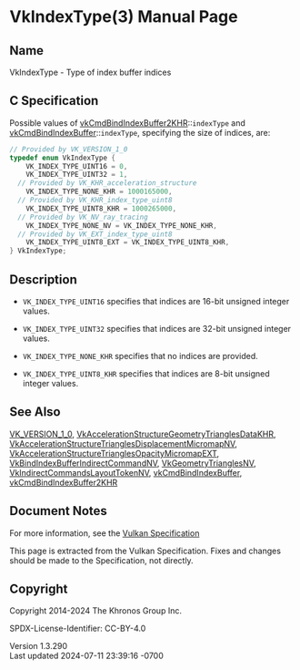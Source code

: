 # VkIndexType(3) Manual Page

## Name

VkIndexType - Type of index buffer indices



## <a href="#_c_specification" class="anchor"></a>C Specification

Possible values of
[vkCmdBindIndexBuffer2KHR](https://registry.khronos.org/vulkan/specs/1.3-extensions/man/html/vkCmdBindIndexBuffer2KHR.html)::`indexType`
and [vkCmdBindIndexBuffer](https://registry.khronos.org/vulkan/specs/1.3-extensions/man/html/vkCmdBindIndexBuffer.html)::`indexType`,
specifying the size of indices, are:

``` c
// Provided by VK_VERSION_1_0
typedef enum VkIndexType {
    VK_INDEX_TYPE_UINT16 = 0,
    VK_INDEX_TYPE_UINT32 = 1,
  // Provided by VK_KHR_acceleration_structure
    VK_INDEX_TYPE_NONE_KHR = 1000165000,
  // Provided by VK_KHR_index_type_uint8
    VK_INDEX_TYPE_UINT8_KHR = 1000265000,
  // Provided by VK_NV_ray_tracing
    VK_INDEX_TYPE_NONE_NV = VK_INDEX_TYPE_NONE_KHR,
  // Provided by VK_EXT_index_type_uint8
    VK_INDEX_TYPE_UINT8_EXT = VK_INDEX_TYPE_UINT8_KHR,
} VkIndexType;
```

## <a href="#_description" class="anchor"></a>Description

- `VK_INDEX_TYPE_UINT16` specifies that indices are 16-bit unsigned
  integer values.

- `VK_INDEX_TYPE_UINT32` specifies that indices are 32-bit unsigned
  integer values.

- `VK_INDEX_TYPE_NONE_KHR` specifies that no indices are provided.

- `VK_INDEX_TYPE_UINT8_KHR` specifies that indices are 8-bit unsigned
  integer values.

## <a href="#_see_also" class="anchor"></a>See Also

[VK_VERSION_1_0](https://registry.khronos.org/vulkan/specs/1.3-extensions/man/html/VK_VERSION_1_0.html),
[VkAccelerationStructureGeometryTrianglesDataKHR](https://registry.khronos.org/vulkan/specs/1.3-extensions/man/html/VkAccelerationStructureGeometryTrianglesDataKHR.html),
[VkAccelerationStructureTrianglesDisplacementMicromapNV](https://registry.khronos.org/vulkan/specs/1.3-extensions/man/html/VkAccelerationStructureTrianglesDisplacementMicromapNV.html),
[VkAccelerationStructureTrianglesOpacityMicromapEXT](https://registry.khronos.org/vulkan/specs/1.3-extensions/man/html/VkAccelerationStructureTrianglesOpacityMicromapEXT.html),
[VkBindIndexBufferIndirectCommandNV](https://registry.khronos.org/vulkan/specs/1.3-extensions/man/html/VkBindIndexBufferIndirectCommandNV.html),
[VkGeometryTrianglesNV](https://registry.khronos.org/vulkan/specs/1.3-extensions/man/html/VkGeometryTrianglesNV.html),
[VkIndirectCommandsLayoutTokenNV](https://registry.khronos.org/vulkan/specs/1.3-extensions/man/html/VkIndirectCommandsLayoutTokenNV.html),
[vkCmdBindIndexBuffer](https://registry.khronos.org/vulkan/specs/1.3-extensions/man/html/vkCmdBindIndexBuffer.html),
[vkCmdBindIndexBuffer2KHR](https://registry.khronos.org/vulkan/specs/1.3-extensions/man/html/vkCmdBindIndexBuffer2KHR.html)

## <a href="#_document_notes" class="anchor"></a>Document Notes

For more information, see the <a
href="https://registry.khronos.org/vulkan/specs/1.3-extensions/html/vkspec.html#VkIndexType"
target="_blank" rel="noopener">Vulkan Specification</a>

This page is extracted from the Vulkan Specification. Fixes and changes
should be made to the Specification, not directly.

## <a href="#_copyright" class="anchor"></a>Copyright

Copyright 2014-2024 The Khronos Group Inc.

SPDX-License-Identifier: CC-BY-4.0

Version 1.3.290  
Last updated 2024-07-11 23:39:16 -0700
